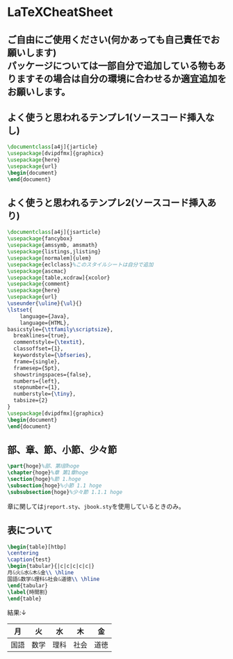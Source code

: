 # LaTeXCheatSheet

## ご自由にご使用ください(何かあっても自己責任でお願いします)<br>パッケージについては一部自分で追加している物もありますその場合は自分の環境に合わせるか適宜追加をお願いします。

## よく使うと思われるテンプレ1(ソースコード挿入なし)

```tex
\documentclass[a4j]{jarticle}
\usepackage[dvipdfmx]{graphicx}
\usepackage{here}
\usepackage{url}
\begin{document}
\end{document}
```

## よく使うと思われるテンプレ2(ソースコード挿入あり)
```tex
\documentclass[a4j]{jsarticle}
\usepackage{fancybox}
\usepackage{amssymb, amsmath}
\usepackage{listings,jlisting}
\usepackage[normalem]{ulem}
\usepackage{eclclass}%このスタイルシートは自分で追加
\usepackage{ascmac}
\usepackage[table,xcdraw]{xcolor}
\usepackage{comment}
\usepackage{here}
\usepackage{url}
\useunder{\uline}{\ul}{}
\lstset{
	language={Java},
	language={HTML},
basicstyle={\ttfamily\scriptsize},
  breaklines={true},
  commentstyle={\textit},
  classoffset={1},
  keywordstyle={\bfseries},
  frame={single},
  framesep={5pt},
  showstringspaces={false},
  numbers={left},
  stepnumber={1},
  numberstyle={\tiny},
  tabsize={2}
}
\usepackage[dvipdfmx]{graphicx}
\begin{document}
\end{document}
```

## 部、章、節、小節、少々節
```tex
\part{hoge}%部、第Ⅰ部hoge
\chapter{hoge}%章 第1章hoge
\section{hoge}%節 1.hoge
\subsection{hoge}%小節 1.1 hoge
\subsubsection{hoge}%少々節 1.1.1 hoge
```
章に関しては`jreport.sty`、`jbook.sty`を使用しているときのみ。

## 表について
```tex
\begin{table}[htbp]
\centering
\caption{test}
\begin{tabular}{|c|c|c|c|c|}
月&火&水&木&金\\ \hline
国語&数学&理科&社会&道徳\\ \hline
\end{tabular}
\label{時間割}
\end{table}
```
結果:↓

|  月  |  火  |  水  |  木  |  金  |
|:----:|:----:|:----:|:----:|:----:|
| 国語 | 数学 | 理科 | 社会 | 道徳 |

